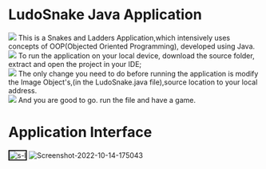 # LudoSnake Java Application
<img src="https://img.icons8.com/color/15/000000/right--v1.png"/> This is a Snakes and Ladders Application,which intensively uses concepts of OOP(Objected Oriented Programming), developed using Java. <br>
<img src="https://img.icons8.com/color/15/000000/right--v1.png"/> To run the application on your local device, download the source folder, extract and open the project in your IDE;<br>
<img src="https://img.icons8.com/color/15/000000/right--v1.png"/> The only change you need to do before running the application is modify the Image Object's,(in the LudoSnake.java file),source location to your local address. <br>
<img src="https://img.icons8.com/color/15/000000/right--v1.png"/> And you are good to go. run the file and have a game. <br>


<H1> Application Interface</H1>
<img src="https://i.ibb.co/1GwDVmC/s-l.png" alt="s-l" border="2"  />
<img src="https://i.ibb.co/19Tdb8s/Screenshot-2022-10-14-175043.png" alt="Screenshot-2022-10-14-175043" border="0">
